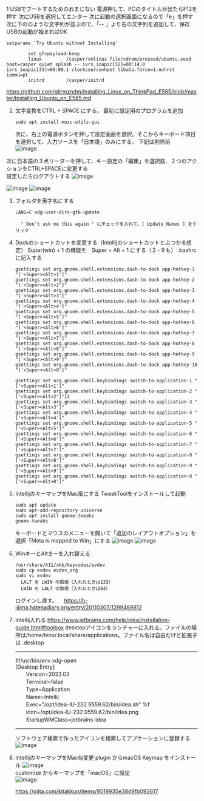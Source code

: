 1 USBでブートするためのおまじない
  電源押して、PCのタイトルが出たらF12を押す
  次にUSBを選択してエンター
  次に起動の選択画面になるので「e」を押す
  次に下ののような文字列が並ぶので、「-- 」より右の文字列を追加して、保存
  USBの起動が始まればOK
```
setparams 'Try Ubuntu without Installing'

        set gfxpayload-keep
        linux         /casper/vmlinuz file/cdrom/preseed/ubuntu.seed boot=casper quiet splash -- ivrs_ioapic[32]=00:14.0 ivrs_ioapic[33]=00:00.1 clocksource=hpet libata.force=1:nohrst iommu=pt
        initrd        /casper/initrd
```
https://github.com/gllrmzndm/Installing_Linux_on_ThinkPad_E585/blob/master/Installing_Ubuntu_on_E585.md

2. 文字変換をCTRL + SPACE にする。
   最初に設定用のプログラムを追加
   ```
   sudo apt install mozc-utils-gui
   ```
   次に、右上の電源ボタンを押して設定画面を選択。そこからキーボード項目を選択して、入力ソースを「日本語」のみにする。
   下記は削除前  
![image](https://github.com/kaooshim/ubuntusetup/assets/63496960/72da2672-8c4b-4eb7-9770-941abd398f45)


次に日本語の３点リーダーを押して、キー設定の「編集」を選択肢、２つのアクションをCTRL+SPACEに変更する  
設定したらログアウトする
![image](https://github.com/kaooshim/ubuntusetup/assets/63496960/4c623ad5-ef52-42b7-bff3-df02f9d958b9)

![image](https://github.com/kaooshim/ubuntusetup/assets/63496960/4ddae190-5e5e-4b15-abe3-9316341e6b9e)
![image](https://github.com/kaooshim/ubuntusetup/assets/63496960/a5225e56-f9a9-491a-b389-7928a6843085)

3. フォルダを英字名にする
   ```
   LANG=C xdg-user-dirs-gtk-update
   ```
         " Don't ask me this again " にチェックを入れて、[ Update Names ] をクリック

4. Dockのショートカットを変更する（Intellijのショートカットとぶつかる想定）
   Super(win) + 1 の機能を　Super + Alt + 1 にする（２−９も）
   .bashrc に記入する
   ```
   gsettings set org.gnome.shell.extensions.dash-to-dock app-hotkey-1 "['<Super><Alt>1']"
   gsettings set org.gnome.shell.extensions.dash-to-dock app-hotkey-2 "['<Super><Alt>2']"
   gsettings set org.gnome.shell.extensions.dash-to-dock app-hotkey-3 "['<Super><Alt>3']"
   gsettings set org.gnome.shell.extensions.dash-to-dock app-hotkey-4 "['<Super><Alt>4']"
   gsettings set org.gnome.shell.extensions.dash-to-dock app-hotkey-5 "['<Super><Alt>5']"
   gsettings set org.gnome.shell.extensions.dash-to-dock app-hotkey-6 "['<Super><Alt>6']"
   gsettings set org.gnome.shell.extensions.dash-to-dock app-hotkey-7 "['<Super><Alt>7']"
   gsettings set org.gnome.shell.extensions.dash-to-dock app-hotkey-8 "['<Super><Alt>8']"
   gsettings set org.gnome.shell.extensions.dash-to-dock app-hotkey-9 "['<Super><Alt>9']"
   gsettings set org.gnome.shell.extensions.dash-to-dock app-hotkey-10 "['<Super><Alt>0']"
   
   gsettings set org.gnome.shell.keybindings switch-to-application-1 "['<Super><Alt>1']"
   gsettings set org.gnome.shell.keybindings switch-to-application-2 "['<Super><Alt>2']"11
   gsettings set org.gnome.shell.keybindings switch-to-application-3 "['<Super><Alt>3']"
   gsettings set org.gnome.shell.keybindings switch-to-application-4 "['<Super><Alt>4']"
   gsettings set org.gnome.shell.keybindings switch-to-application-5 "['<Super><Alt>5']"
   gsettings set org.gnome.shell.keybindings switch-to-application-6 "['<Super><Alt>6']"
   gsettings set org.gnome.shell.keybindings switch-to-application-7 "['<Super><Alt>7']"
   gsettings set org.gnome.shell.keybindings switch-to-application-8 "['<Super><Alt>8']"
   gsettings set org.gnome.shell.keybindings switch-to-application-9 "['<Super><Alt>9']"
   gsettings set org.gnome.shell.keybindings switch-to-application-0 "['<Super><Alt>0']"
   ```

5. IntellijのキーマップをMac風にする
   TweakToolをインストールして起動
   ```
   sudo apt update
   sudo apt-add-repository universe
   sudo apt install gnome-tweaks
   gnome-tweaks
   ```
   キーボードとマウスのメニューを開いて「追加のレイアウトオプション」を選択「Meta is mapped to Win」にする
   ![image](https://github.com/kaooshim/ubuntusetup/assets/63496960/4010c225-6c29-4401-bce1-e79d1a0e22f0)
   ![image](https://github.com/kaooshim/ubuntusetup/assets/63496960/26d76ef2-85dc-458d-839e-dcd163a599b2)


6. WinキーとAltきーを入れ替える
   ```
   /usr/share/X11/xkb/keycodes/evdev 
   sudo cp evdev evdev_org
   sudo vi evdev
     LALT を LWIN の数値（入れたときは133）
     LWIN を LALT の数値（入れたときは64）
   ```
   ログインし直す。
  　https://h-iijima.hatenadiary.org/entry/20110307/1299489812

7. Intellij入れる
    https://www.jetbrains.com/help/idea/installation-guide.html#toolbox
    desktopアイコンをランチャーに入れる。ファイルの場所は/home/leno/.local/share/applications。ファイル名は自由だけど拡張子は .desktop

   ---
   #!/usr/bin/env xdg-open  
   [Desktop Entry]  
　　Version=2023.03  
　　Terminal=false  
　　Type=Application  
　　Name=Intellij  
　　Exec="/opt/idea-IU-232.9559.62/bin/idea.sh" %f  
　　Icon=/opt/idea-IU-232.9559.62/bin/idea.png  
　　StartupWMClass=jetbrains-idea

   ---
   ソフトウェア検索で作ったアイコンを検索してアプケーションに登録する
   ![image](https://github.com/kaooshim/ubuntusetup/assets/63496960/39e32305-41b8-4e93-b3d0-41b26c621220)

8. IntellijのキーマップをMac似変更
   plugin からmacOS Keymap をインストール
   ![image](https://github.com/kaooshim/ubuntusetup/assets/63496960/2422d842-3129-46bb-8b18-3d23ff10e6cd)  
   customize からキーマップを「macOS」に設定  
   ![image](https://github.com/kaooshim/ubuntusetup/assets/63496960/f0678e5d-0093-4f6a-a9c5-c28aafd587ba)

   https://qiita.com/kitakkun/items/9519935e38d9fb092617

   




   
 

   


